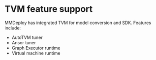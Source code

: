 # TVM feature support

MMDeploy has integrated TVM for model conversion and SDK. Features include:

- AutoTVM tuner
- Ansor tuner
- Graph Executor runtime
- Virtual machine runtime
